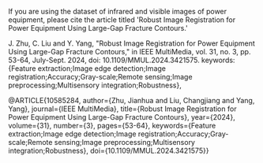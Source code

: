 If you are using the dataset of infrared and visible images of power equipment, please cite the article titled 
'Robust Image Registration for Power Equipment Using Large-Gap Fracture Contours.'

J. Zhu, C. Liu and Y. Yang, "Robust Image Registration for Power Equipment Using Large-Gap Fracture Contours," in IEEE MultiMedia, vol. 31, no. 3, pp. 53-64, July-Sept. 2024, doi: 10.1109/MMUL.2024.3421575.
keywords: {Feature extraction;Image edge detection;Image registration;Accuracy;Gray-scale;Remote sensing;Image preprocessing;Multisensory integration;Robustness},

@ARTICLE{10585284,
  author={Zhu, Jianhua and Liu, Changjiang and Yang, Yang},
  journal={IEEE MultiMedia}, 
  title={Robust Image Registration for Power Equipment Using Large-Gap Fracture Contours}, 
  year={2024},
  volume={31},
  number={3},
  pages={53-64},
  keywords={Feature extraction;Image edge detection;Image registration;Accuracy;Gray-scale;Remote sensing;Image preprocessing;Multisensory integration;Robustness},
  doi={10.1109/MMUL.2024.3421575}}
